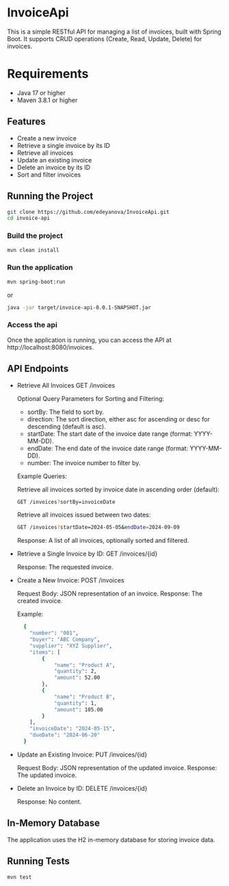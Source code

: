 # InvoiceApi

This is a simple RESTful API for managing a list of invoices, built with Spring Boot. 
It supports CRUD operations (Create, Read, Update, Delete) for invoices.

# Requirements

- Java 17 or higher
- Maven 3.8.1 or higher

## Features
- Create a new invoice
- Retrieve a single invoice by its ID
- Retrieve all invoices
- Update an existing invoice
- Delete an invoice by its ID
- Sort and filter invoices

## Running the Project
```sh
git clone https://github.com/edeyanova/InvoiceApi.git
cd invoice-api
```

### Build the project
```sh
mvn clean install
```

### Run the application
```sh
mvn spring-boot:run
```
or 
```sh
java -jar target/invoice-api-0.0.1-SNAPSHOT.jar
```

### Access the api
Once the application is running, you can access the API at http://localhost:8080/invoices.

## API Endpoints
- Retrieve All Invoices
  GET /invoices

  Optional Query Parameters for Sorting and Filtering:
  - sortBy: The field to sort by.
  - direction: The sort direction, either asc for ascending or desc for descending (default is asc).
  - startDate: The start date of the invoice date range (format: YYYY-MM-DD).
  - endDate: The end date of the invoice date range (format: YYYY-MM-DD).
  - number: The invoice number to filter by.

  Example Queries:
  
  Retrieve all invoices sorted by invoice date in ascending order (default):
  ```sh
  GET /invoices?sortBy=invoiceDate
  ```

  Retrieve all invoices issued between two dates:
  ```sh
  GET /invoices?startDate=2024-05-05&endDate=2024-09-09
  ```

  Response: A list of all invoices, optionally sorted and filtered.

- Retrieve a Single Invoice by ID: 
  GET /invoices/{id}

  Response: The requested invoice.

- Create a New Invoice: 
  POST /invoices

  Request Body: JSON representation of an invoice.
  Response: The created invoice.

  Example:
  ```sh
    {
      "number": "001",
      "buyer": "ABC Company",
      "supplier": "XYZ Supplier",
      "items": [
          {
              "name": "Product A",
              "quantity": 2,
              "amount": 52.00
          },
          {
              "name": "Product B",
              "quantity": 1,
              "amount": 105.00
          }
      ],
      "invoiceDate": "2024-05-15",
      "dueDate": "2024-06-20"
    }
  ```

- Update an Existing Invoice:
  PUT /invoices/{id}

  Request Body: JSON representation of the updated invoice.
  Response: The updated invoice.

- Delete an Invoice by ID:
  DELETE /invoices/{id}

  Response: No content.

## In-Memory Database
The application uses the H2 in-memory database for storing invoice data.

## Running Tests
```sh
mvn test
```





